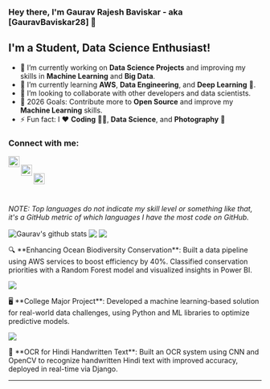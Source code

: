 ### Hey there, I'm **Gaurav Rajesh Baviskar** - aka [GauravBaviskar28] 👋

## I'm a Student, Data Science Enthusiast!

- 🔭 I’m currently working on **Data Science Projects** and improving my skills in **Machine Learning** and **Big Data**.
- 🌱 I’m currently learning **AWS**, **Data Engineering**, and **Deep Learning** 🤖.
- 👯 I’m looking to collaborate with other developers and data scientists.
- 🥅 2026 Goals: Contribute more to **Open Source** and improve my **Machine Learning** skills.
- ⚡ Fun fact: I ❤️ **Coding** 👨‍💻, **Data Science**, and **Photography** 📸

### Connect with me:

[<img align="left" alt="GauravBaviskar | LinkedIn" width="22px" src="https://img.icons8.com/fluent/48/000000/linkedin.png" />][linkedin]  
[<img align="left" alt="GauravBaviskar | Instagram" width="22px" src="https://img.icons8.com/fluent/26/000000/instagram-new.png" />][instagram]  
[<img align="left" alt="GauravBaviskar | GitHub" width="22px" src="https://img.icons8.com/ios-filled/50/000000/github.png" />][github]  

<br />
<br />

*NOTE: Top languages do not indicate my skill level or something like that, it's a GitHub metric of which languages I have the most code on GitHub.*

  <img align="center" src="https://github-readme-stats.vercel.app/api?username=gauravbaviskar28&show_icons=true&include_all_commits=true&theme=radical" alt="Gaurav's github stats" />

  <img align="center" src="https://github-readme-stats.vercel.app/api/top-langs/?username=gauravbaviskar28&layout=compact&theme=radical" />

  <a href="https://github.com/gauravbaviskar28/Enhancing-Ocean-Bio-Diversity-Conservation">
    <img align="center" src="https://github-readme-stats.vercel.app/api/pin/?username=gauravbaviskar28&repo=Enhancing-Ocean-Bio-Diversity-Conservation&theme=radical" />
  </a>
  <p>🔍 **Enhancing Ocean Biodiversity Conservation**:  
  Built a data pipeline using AWS services to boost efficiency by 40%. Classified conservation priorities with a Random Forest model and visualized insights in Power BI.</p>

  <a href="https://github.com/gauravbaviskar28/College_Major_Project">
    <img align="center" src="https://github-readme-stats.vercel.app/api/pin/?username=gauravbaviskar28&repo=College_Major_Project&theme=radical" />
  </a>
  <p>🖥️ **College Major Project**:  
  Developed a machine learning-based solution for real-world data challenges, using Python and ML libraries to optimize predictive models.</p>

  <a href="https://github.com/gauravbaviskar28/ocrhindi">
    <img align="center" src="https://github-readme-stats.vercel.app/api/pin/?username=gauravbaviskar28&repo=ocrhindi&theme=radical" />
  </a>
  <p>📝 **OCR for Hindi Handwritten Text**:  
  Built an OCR system using CNN and OpenCV to recognize handwritten Hindi text with improved accuracy, deployed in real-time via Django.</p>

---

[github]: https://github.com/gauravbaviskar28
[instagram]: https://www.instagram.com/gaurav_baviskar_official/
[linkedin]: https://www.linkedin.com/in/gauravbaviskar/
